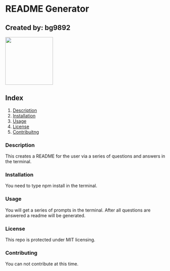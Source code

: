 
# README Generator
## Created by: bg9892

<img src="https://avatars3.githubusercontent.com/u/22581609?v=4" height="150px" />

## Index
1. [Description](#description)
2. [Installation](#installation)
3. [Usage](#usage)
4. [License](#license)
5. [Contribuitng](#contributing)
<a name="description"></a>
### Description
This creates a README for the user via a series of questions and answers in the terminal.
<a name="installation"></a>
### Installation
You need to type npm install in the terminal.
<a name="usage"></a>
### Usage
You will get a series of prompts in the terminal. After all questions are answered a readme will be generated.
<a name="license"></a>
### License
This repo is protected under MIT licensing.
<a name="contributing"></a>
### Contributing
You can not contribute at this time.
